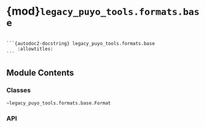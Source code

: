 # {mod}`legacy_puyo_tools.formats.base`

````{module} legacy_puyo_tools.formats.base

```{autodoc2-docstring} legacy_puyo_tools.formats.base
    :allowtitles:
```
````

## Module Contents

### Classes

```{autodoc2-summary}
~legacy_puyo_tools.formats.base.Format
```

### API

```{autodoc2-object} legacy_puyo_tools.formats.base.Format
```

